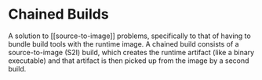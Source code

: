 # Chained Builds
A solution to [[source-to-image]] problems, specifically to that of having to bundle build tools with the runtime image. A chained build consists of a source-to-image (S2I) build, which creates the runtime artifact (like a binary executable) and that artifact is then picked up from the image by a second build.
